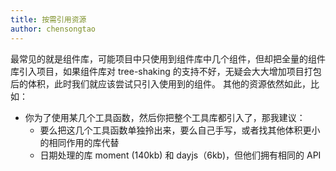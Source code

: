 ```yaml
---
title: 按需引用资源
author: chensongtao
---
```

最常见的就是组件库，可能项目中只使用到组件库中几个组件，但却把全量的组件库引入项目，如果组件库对 tree-shaking 的支持不好，无疑会大大增加项目打包后的体积，此时我们就应该尝试只引入使用到的组件。
其他的资源依然如此，比如：

- 你为了使用某几个工具函数，然后你把整个工具库都引入了，那我建议：
   - 要么把这几个工具函数单独拎出来，要么自己手写，或者找其他体积更小的相同作用的库代替
   - 日期处理的库 moment (140kb) 和 dayjs（6kb)，但他们拥有相同的 API

